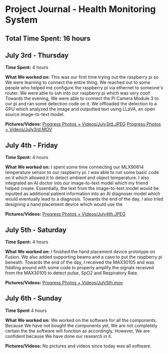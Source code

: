 # Project Journal - Health Monitoring System

## Total Time Spent: 16 hours

## July 3rd - Thursday
**Time Spent:** 4 hours

**What We worked on:**
This was our first time trying out the raspberry pi so We were learning to connect the entire thing. We reached out to some people who helped me configure the raspberry pi via ethernet to someone's router. We were able to ssh into our raspberry pi which was very cool! Towards the evening, We were able to connect the Pi Camera Module 3 to our pi and ran some detection code on it. We offloaded the detection to a GPU which analyzed the image and outputted text using LLaVA, an open source image-to-text model.

**Pictures/Videos:**
[Progress Photos + Videos/July3rd.JPEG](Progress%20Photos%20+%20Videos/July3rd.JPEG)
[Progress Photos + Videos/July3rd.MOV](Progress%20Photos%20+%20Videos/July3rd.MOV)

## July 4th - Friday
**Time Spent:** 4 hours

**What We worked on:**
I spent some time connecting our MLX90614 temperature sensor to our raspberry pi. I was able to run some basic code on it which allowed it to detect ambient and object temperature. I also integrated an AI doctor into our image-to-text model which my friend helped create. Essentially, the text from the image-to-text model would be inputted as additional patient information into an AI diagnoser model which would eventually lead to a diagnosis. Towards the end of the day, I also tried designing a hand placement device which would use the

**Pictures/Videos:**
[Progress Photos + Videos/July4th.JPEG](Progress%20Photos%20+%20Videos/July4th.JPEG)

## July 5th - Saturday
**Time Spent:** 4 hours

**What We worked on:**
I finished the hand placement device prototype on Fusion. We also added supporting beams and a case to put the raspberry pi beneath. Towards the end of the day, I received the MAX30105 and was fiddling around with some code to properly amplify the signals received from the MAX30105 to detect pulse, SpO2 and Respiratory Rate. 

**Pictures/Videos:**
[Progress Photos + Videos/July5th.mov](Progress%20Photos%20+%20Videos/July5th.mov)

## July 6th - Sunday
**Time Spent** 4 hours

**What We worked on:**
We worked on the software for all the components. Because We have not bought the components yet, We are not completely certain the the software will function as accordingly. However, We are confident because We have done our research in it. 

**Pictures/Videos:**
No pictures and videos since today was all software. 